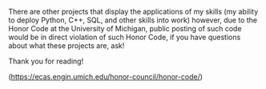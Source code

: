There are other projects that display the applications of my skills (my ability to deploy Python, C++, SQL, and other skills into work) however, due to the Honor Code at the University of Michigan, public posting of such code would be in direct violation of such Honor Code, if you have questions about what these projects are, ask! 

Thank you for reading!

(https://ecas.engin.umich.edu/honor-council/honor-code/)
